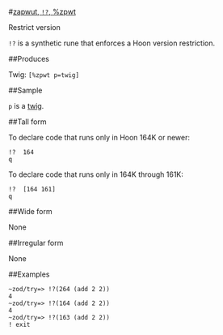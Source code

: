 #[zapwut, `!?`, %zpwt](#zpwt)

Restrict version

`!?` is a synthetic rune that enforces a Hoon version restriction.

##Produces

Twig: `[%zpwt p=twig]`

##Sample

`p` is a [twig]().

##Tall form

To declare code that runs only in Hoon 164K or newer:

    !?  164
    q

To declare code that runs only in 164K through 161K:

    !?  [164 161] 
    q

##Wide form

None

##Irregular form

None

##Examples

    ~zod/try=> !?(264 (add 2 2))
    4
    ~zod/try=> !?(164 (add 2 2))
    4
    ~zod/try=> !?(163 (add 2 2))
    ! exit
